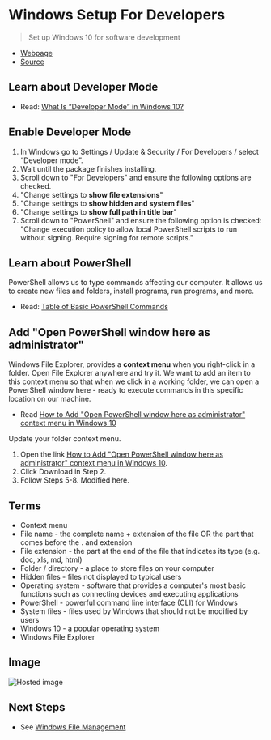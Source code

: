 # Windows Setup For Developers

> Set up Windows 10 for software development

- [Webpage](https://denisecase.github.io/windows-setup/)
- [Source](https://github.com/denisecase/windows-setup)

## Learn about Developer Mode

- Read: [What Is “Developer Mode” in Windows 10?](https://www.howtogeek.com/292914/what-is-developer-mode-in-windows-10/)

## Enable Developer Mode

1. In Windows go to Settings / Update & Security / For Developers / select “Developer mode”.
2. Wait until the package finishes installing. 
3. Scroll down to "For Developers" and ensure the following options are checked.
4. "Change settings to **show file extensions**"
5. "Change settings to **show hidden and system files**"
6. "Change settings to **show full path in title bar**"
7. Scroll down to "PowerShell" and ensure the following option is checked: "Change execution policy to allow local PowerShell scripts to run without signing. Require signing for remote scripts."

## Learn about PowerShell

PowerShell allows us to type commands affecting our computer. It allows us to create new files and folders, install programs, run programs, and more.

- Read: [Table of Basic PowerShell Commands](https://blogs.technet.microsoft.com/heyscriptingguy/2015/06/11/table-of-basic-powershell-commands/)

## Add "Open PowerShell window here as administrator"

Windows File Explorer, provides a **context menu** when you right-click in a folder.
Open File Explorer anywhere and try it.
We want to add an item to this context menu so that when we click in a working folder, we can open a PowerShell window here - ready to execute commands in this specific location on our machine.

- Read [How to Add "Open PowerShell window here as administrator" context menu in Windows 10](https://www.tenforums.com/tutorials/60177-add-open-powershell-window-here-administrator-windows-10-a.html)

Update your folder context menu.

1. Open the link  [How to Add "Open PowerShell window here as administrator" context menu in Windows 10](https://www.tenforums.com/tutorials/60177-add-open-powershell-window-here-administrator-windows-10-a.html).
2. Click Download in Step 2.
3. Follow Steps 5-8. Modified here.

## Terms

- Context menu
- File name - the complete name + extension of the file OR the part that comes before the . and extension
- File extension - the part at the end of the file that indicates its type (e.g. doc, xls, md, html)
- Folder / directory - a place to store files on your computer
- Hidden files - files not displayed to typical users
- Operating system - software that provides a computer's most basic functions such as connecting devices and executing applications
- PowerShell - powerful command line interface (CLI) for Windows
- System files - files used by Windows that should not be modified by users
- Windows 10 - a popular operating system
- Windows File Explorer

## Image
![Hosted image](https://upload.wikimedia.org/wikipedia/commons/0/02/Lynx_kitten.jpg "Kitten")

## Next Steps

- See [Windows File Management](https://github.com/denisecase/windows-file-management)
